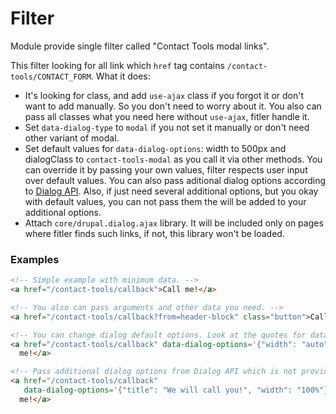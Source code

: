 # Filter

Module provide single filter called "Contact Tools modal links".

This filter looking for all link which `href` tag
contains `/contact-tools/CONTACT_FORM`. What it does:

- It's looking for class, and add `use-ajax` class if you forgot it or don't
  want to add manually. So you don't need to worry about it. You also can pass
  all classes what you need here without `use-ajax`, fitler handle it.
- Set `data-dialog-type` to `modal` if you not set it manually or don't need
  other variant of modal.
- Set default values for `data-dialog-options`: width to 500px and dialogClass
  to `contact-tools-modal` as you call it via other methods. You can override it
  by passing your own values, filter respects user input over default values.
  You can also pass aditional dialog options according
  to [Dialog API](http://api.jqueryui.com/dialog/). Also, if just need several
  additional options, but you okay with default values, you can not pass them
  the will be added to your additional options.
- Attach `core/drupal.dialog.ajax` library. It will be included only on pages
  where fitler finds such links, if not, this library won't be loaded.

### Examples

```html
<!-- Simple example with minimum data. -->
<a href="/contact-tools/callback">Call me!</a>

<!-- You also can pass arguments and other data you need. -->
<a href="/contact-tools/callback?from=header-block" class="button">Call me!</a>

<!-- You can change dialog default options. Look at the quotes for data-dialog-options attribute. This is important! -->
<a href="/contact-tools/callback" data-dialog-options='{"width": "auto"}'>Call
  me!</a>

<!-- Pass additional dialog options from Dialog API which is not provided by default. -->
<a href="/contact-tools/callback"
   data-dialog-options='{"title": "We will call you!", "width": "100%"}'>Call
  me!</a>
```
